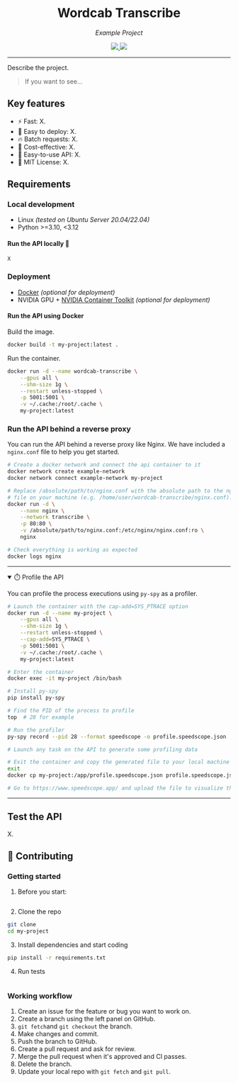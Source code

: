 <h1 align="center">Wordcab Transcribe</h1>
<p align="center"><em>Example Project</em></p>

<div align="center">
	<a  href="https://github.com/Wordcab/wordcab-transcribe/releases" target="_blank">
		<img src="https://img.shields.io/badge/release-v0.0.1-blue" />
  </a>
	<a  href="https://github.com/Wordcab/wordcab-transcribe/actions?workflow=Quality Checks" target="_blank">
		<img src="https://github.com/Wordcab/wordcab-transcribe/workflows/Quality Checks/badge.svg" />
	</a>
</div>


---

Describe the project.


> If you want to see...

## Key features

- ⚡ Fast: X.
- 🐳 Easy to deploy: X.
- 🔥 Batch requests: X.
- 💸 Cost-effective: X.
- 🫶 Easy-to-use API: X.
- 🤗 MIT License: X.
 
## Requirements

### Local development

- Linux _(tested on Ubuntu Server 20.04/22.04)_
- Python >=3.10, <3.12

#### Run the API locally 🚀

```bash
X
```

### Deployment

- [Docker](https://docs.docker.com/engine/install/ubuntu/) _(optional for deployment)_
- NVIDIA GPU + [NVIDIA Container Toolkit](https://docs.nvidia.com/datacenter/cloud-native/container-toolkit/latest/install-guide.html) _(optional for deployment)_

#### Run the API using Docker

Build the image.

```bash
docker build -t my-project:latest .
```

Run the container.

```bash
docker run -d --name wordcab-transcribe \
    --gpus all \
    --shm-size 1g \
    --restart unless-stopped \
    -p 5001:5001 \
    -v ~/.cache:/root/.cache \
    my-project:latest
```

### Run the API behind a reverse proxy

You can run the API behind a reverse proxy like Nginx. We have included a `nginx.conf` file to help you get started.

```bash
# Create a docker network and connect the api container to it
docker network create example-network
docker network connect example-network my-project

# Replace /absolute/path/to/nginx.conf with the absolute path to the nginx.conf
# file on your machine (e.g. /home/user/wordcab-transcribe/nginx.conf).
docker run -d \
    --name nginx \
    --network transcribe \
    -p 80:80 \
    -v /absolute/path/to/nginx.conf:/etc/nginx/nginx.conf:ro \
    nginx

# Check everything is working as expected
docker logs nginx
```

---

<details open>
<summary>⏱️ Profile the API</summary>

You can profile the process executions using `py-spy` as a profiler.

```bash
# Launch the container with the cap-add=SYS_PTRACE option
docker run -d --name my-project \
    --gpus all \
    --shm-size 1g \
    --restart unless-stopped \
    --cap-add=SYS_PTRACE \
    -p 5001:5001 \
    -v ~/.cache:/root/.cache \
    my-project:latest

# Enter the container
docker exec -it my-project /bin/bash

# Install py-spy
pip install py-spy

# Find the PID of the process to profile
top  # 28 for example

# Run the profiler
py-spy record --pid 28 --format speedscope -o profile.speedscope.json

# Launch any task on the API to generate some profiling data

# Exit the container and copy the generated file to your local machine
exit
docker cp my-project:/app/profile.speedscope.json profile.speedscope.json

# Go to https://www.speedscope.app/ and upload the file to visualize the profile
```

</details>

---

## Test the API

X.

## 🚀 Contributing

### Getting started

1. Before you start:

```bash
```

2. Clone the repo

```bash
git clone
cd my-project
```

3. Install dependencies and start coding

```bash
pip install -r requirements.txt
```

4. Run tests

```bash
```

### Working workflow

1. Create an issue for the feature or bug you want to work on.
2. Create a branch using the left panel on GitHub.
3. `git fetch`and `git checkout` the branch.
4. Make changes and commit.
5. Push the branch to GitHub.
6. Create a pull request and ask for review.
7. Merge the pull request when it's approved and CI passes.
8. Delete the branch.
9. Update your local repo with `git fetch` and `git pull`.
